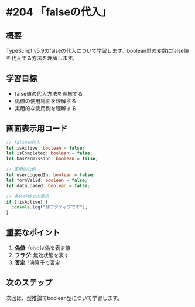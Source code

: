 # #204 「falseの代入」

## 概要
TypeScript v5.9のfalseの代入について学習します。boolean型の変数にfalse値を代入する方法を理解します。

## 学習目標
- false値の代入方法を理解する
- 偽値の使用場面を理解する
- 実用的な使用例を理解する

## 画面表示用コード

```typescript
// falseの代入
let isActive: boolean = false;
let isCompleted: boolean = false;
let hasPermission: boolean = false;

// 実用的な例
let userLoggedIn: boolean = false;
let formValid: boolean = false;
let dataLoaded: boolean = false;

// 条件分岐での使用
if (!isActive) {
  console.log("非アクティブです");
}
```

## 重要なポイント
1. **偽値**: falseは偽を表す値
2. **フラグ**: 無効状態を表す
3. **否定**: !演算子で否定

## 次のステップ
次回は、型推論でboolean型について学習します。
